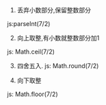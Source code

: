 1. 丢弃小数部分,保留整数部分

js:parseInt(7/2)

2. 向上取整,有小数就整数部分加1

js: Math.ceil(7/2)

3. 四舍五入.
js: Math.round(7/2)

4. 向下取整

js: Math.floor(7/2)
